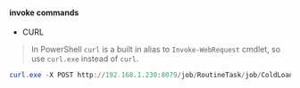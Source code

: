 #### invoke commands
* CURL
> In PowerShell `curl` is a built in alias to `Invoke-WebRequest` cmdlet, so use `curl.exe` instead of `curl`.
```powershell
curl.exe -X POST http://192.168.1.230:8079/job/RoutineTask/job/ColdLoading/build
```
